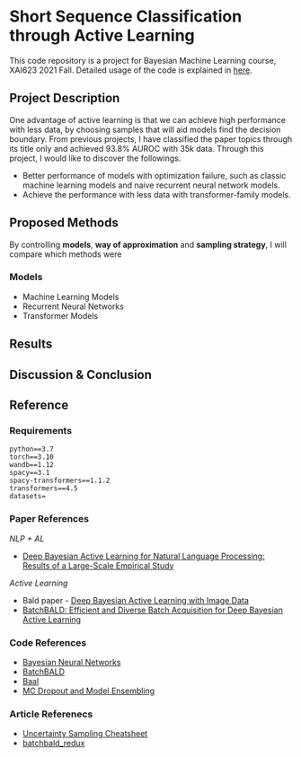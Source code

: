 # Short Sequence Classification through Active Learning
This code repository is a project for Bayesian Machine Learning course, XAI623 2021 Fall. Detailed usage of the code is explained in [here]("code/../code/README.md).

## Project Description

One advantage of active learning is that we can achieve high performance with less data, by choosing samples that will aid models find the decision boundary. From previous projects, I have classified the paper topics through its title only and achieved 93.8% AUROC with 35k data. Through this project, I would like to discover the followings.
+ Better performance of models with optimization failure, such as classic machine learning models and naive recurrent neural network models.
+ Achieve the performance with less data with transformer-family models.

## Proposed Methods

By controlling **models**, **way of approximation** and **sampling strategy**, I will compare which methods were
### Models
+ Machine Learning Models
+ Recurrent Neural Networks
+ Transformer Models

## Results

## Discussion & Conclusion

## Reference
### Requirements
```text
python==3.7
torch==3.10
wandb==1.12
spacy==3.1
spacy-transformers==1.1.2
transformers==4.5
datasets=
```
### Paper References

*NLP + AL*
+ [Deep Bayesian Active Learning for Natural Language Processing: Results of a Large-Scale Empirical Study](https://arxiv.org/pdf/1808.05697.pdf)

*Active Learning*
+ Bald paper - [Deep Bayesian Active Learning with Image Data](https://arxiv.org/pdf/1703.02910.pdf)
+ [BatchBALD: Efficient and Diverse Batch Acquisition for Deep Bayesian Active Learning](https://arxiv.org/pdf/1906.08158.pdf)

### Code References
+ [Bayesian Neural Networks](https://github.com/JavierAntoran/Bayesian-Neural-Networks)
+ [BatchBALD](https://github.com/BlackHC/BatchBALD)
+ [Baal](https://github.com/ElementAI/baal)
+ [MC Dropout and Model Ensembling](https://github.com/huyng/incertae)

### Article Referenecs
+ [Uncertainty Sampling Cheatsheet](https://towardsdatascience.com/uncertainty-sampling-cheatsheet-ec57bc067c0b)
+ [batchbald_redux](https://blackhc.github.io/batchbald_redux/batchbald.html)